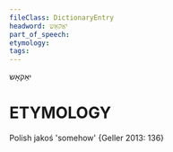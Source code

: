 ```yaml
---
fileClass: DictionaryEntry
headword: יאַקאָש
part_of_speech: 
etymology: 
tags: 
---
```

יאַקאָש

ETYMOLOGY
===========
Polish jakoś 'somehow'
{Geller 2013: 136}
